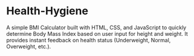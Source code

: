 # Health-Hygiene
A simple BMI Calculator built with HTML, CSS, and JavaScript to quickly determine Body Mass Index based on user input for height and weight. It provides instant feedback on health status (Underweight, Normal, Overweight, etc.).


